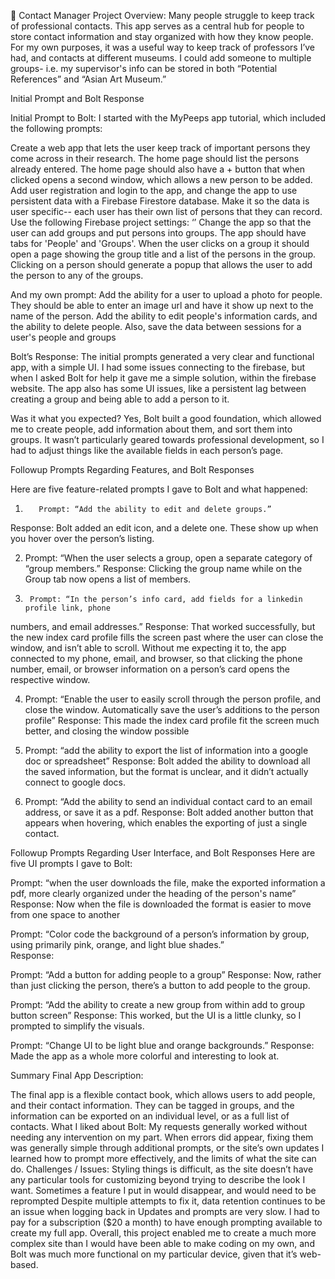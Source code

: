 📱 Contact Manager
Project Overview:
Many people struggle to keep track of professional contacts. This app serves as a central hub for people to store contact information and stay organized with how they know people. For my own purposes, it was a useful way to keep track of professors I’ve had, and contacts at different museums. I could add someone to multiple groups- i.e. my supervisor's info can be stored in both “Potential References” and “Asian Art Museum.” 

Initial Prompt and Bolt Response

Initial Prompt to Bolt: 
I started with the MyPeeps app tutorial, which included the following prompts:

Create a web app that lets the user keep track of important persons they come across in their research. The home page should list the persons already entered. The home page should also have a + button that when clicked opens a second window, which allows a new person to be added. 
Add user registration and login to the app, and change the app to use persistent data with a Firebase Firestore database. Make it so the data is user specific-- each user has their own list of persons that they can record. Use the following Firebase project settings: ‘’
Change the app so that the user can add groups and put persons into groups. The app should have tabs for 'People' and 'Groups'. When the user clicks on a group it should open a page showing the group title and a list of the persons in the group. Clicking on a person should generate a popup that allows the user to add the person to any of the groups.

And my own prompt: 
Add the ability for a user to upload a photo for people. They should be able to enter an image url and have it show up next to the name of the person. Add the ability to edit people's information cards, and the ability to delete people. Also, save the data between sessions for a user's people and groups

Bolt’s Response:
The initial prompts generated a very clear and functional app, with a simple UI. I had some issues connecting to the firebase, but when I asked Bolt for help it gave me a simple solution, within the firebase website. The app also has some UI issues, like a persistent lag between creating a group and being able to add a person to it. 

Was it what you expected?
Yes, Bolt built a good foundation, which allowed me to create people, add information about them, and sort them into groups. It wasn’t particularly geared towards professional development, so I had to adjust things like the available fields in each person’s page.

Followup Prompts Regarding Features, and Bolt Responses

Here are five feature-related prompts I gave to Bolt and what happened:
1.        Prompt: “Add the ability to edit and delete groups.”
Response: Bolt added an edit icon, and a delete one. These show up when you hover over the person’s listing.

2. 	Prompt: “When the user selects a group, open a separate category of “group 
members.”
Response: Clicking the group name while on the Group tab now opens a list of members. 

3.   	Prompt: “In the person’s info card, add fields for a linkedin profile link, phone 
numbers, and email addresses.”
Response: That worked successfully, but the new index card profile fills the screen past where the user can close the window, and isn’t able to scroll. Without me expecting it to, the app connected to my phone, email, and browser, so that clicking the phone number, email, or browser information on a person’s card opens the respective window. 

4. 	Prompt: “Enable the user to easily scroll through the person profile, and close 
the window. Automatically save the user’s additions to the person profile” Response: This made the index card profile fit the screen much better, and closing the window possible

5. 	Prompt: “add the ability to export the list of information into a google doc or 
spreadsheet” 
Response: Bolt added the ability to download all the saved information, but the format is unclear, and it didn’t actually connect to google docs. 

6. 	Prompt: “Add the ability to send an individual contact card to an email address, 
or save it as a pdf.
Response: Bolt added another button that appears when hovering, which enables the exporting of just a single contact. 

Followup Prompts Regarding User Interface, and Bolt Responses
Here are five UI prompts I gave to Bolt:

Prompt: “when the user downloads the file, make the exported information a pdf, more clearly organized under the heading of the person's name”
 Response: Now when the file is downloaded the format is easier to move from one space to another

Prompt: “Color code the background of a person’s information by group, using primarily pink, orange, and light blue shades.”  
Response: 

Prompt: “Add a button for adding people to a group” 
Response: Now, rather than just clicking the person, there’s a button to add people to the group.

Prompt: “Add the ability to create a new group from within add to group button screen” 
Response: This worked, but the UI is a little clunky, so I prompted to simplify the visuals.

Prompt: “Change UI to be light blue and orange backgrounds.” 
Response: Made the app as a whole more colorful and interesting to look at. 

Summary
Final App Description:

The final app is a flexible contact book, which allows users to add people, and their contact information. They can be tagged in groups, and the information can be exported on an individual level, or as a full list of contacts. 
What I liked about Bolt:
My requests generally worked without needing any intervention on my part.
When errors did appear, fixing them was generally simple through additional prompts, or the site’s own updates
I learned how to prompt more effectively, and the limits of what the site can do.
Challenges / Issues:
Styling things is difficult, as the site doesn’t have any particular tools for customizing beyond trying to describe the look I want.
Sometimes a feature I put in would disappear, and would need to be reprompted
Despite multiple attempts to fix it, data retention continues to be an issue when logging back in
Updates and prompts are very slow.
I had to pay for a subscription ($20 a month) to have enough prompting available to create my full app.
Overall, this project enabled me to create a much more complex site than I would have been able to make coding on my own, and Bolt was much more functional on my particular device, given that it’s web-based. 
